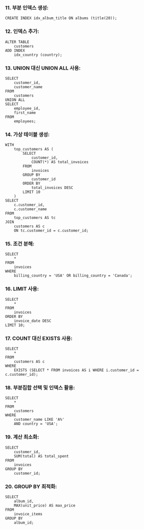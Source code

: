 ### 11. 부분 인덱스 생성:
```
CREATE INDEX idx_album_title ON albums (title(20));
```

### 12. 인덱스 추가:
```
ALTER TABLE 
    customers
ADD INDEX 
    idx_country (country);
```
### 13. UNION 대신 UNION ALL 사용:
```
SELECT 
    customer_id, 
    customer_name 
FROM 
    customers
UNION ALL
SELECT 
    employee_id, 
    first_name 
FROM 
    employees;
````
### 14. 가상 테이블 생성:
```
WITH 
    top_customers AS (
        SELECT 
            customer_id, 
            COUNT(*) AS total_invoices
        FROM 
            invoices
        GROUP BY 
            customer_id
        ORDER BY 
            total_invoices DESC
        LIMIT 10
    )
SELECT 
    c.customer_id, 
    c.customer_name
FROM 
    top_customers AS tc
JOIN 
    customers AS c 
    ON tc.customer_id = c.customer_id;
```
### 15. 조건 분해:
```
SELECT 
    *
FROM 
    invoices
WHERE 
    billing_country = 'USA' OR billing_country = 'Canada';
```
### 16. LIMIT 사용:
```
SELECT 
    *
FROM 
    invoices
ORDER BY 
    invoice_date DESC
LIMIT 10;
```
### 17. COUNT 대신 EXISTS 사용:
```
SELECT 
    *
FROM 
    customers AS c
WHERE 
    EXISTS (SELECT * FROM invoices AS i WHERE i.customer_id = c.customer_id);
```
### 18. 부분집합 선택 및 인덱스 활용:
```
SELECT 
    *
FROM 
    customers
WHERE 
    customer_name LIKE 'A%'
    AND country = 'USA';
```
### 19. 계산 최소화:
```
SELECT 
    customer_id, 
    SUM(total) AS total_spent
FROM 
    invoices
GROUP BY 
    customer_id;
```
### 20. GROUP BY 최적화:
```
SELECT 
    album_id, 
    MAX(unit_price) AS max_price
FROM 
    invoice_items
GROUP BY 
    album_id;
```
